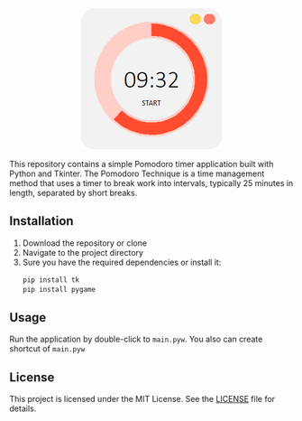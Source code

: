 <div align="center">
  <a href="#"><img src="/preview.gif?raw=true"/></a>
</div>

This repository contains a simple Pomodoro timer application built with Python and Tkinter. The Pomodoro Technique is a time management method that uses a timer to break work into intervals, typically 25 minutes in length, separated by short breaks.

## Installation

1. Download the repository or clone
2. Navigate to the project directory
3. Sure you have the required dependencies or install it:
    ```bash
    pip install tk
    pip install pygame
    ```

## Usage

Run the application by double-click to ```main.pyw```. You also can create shortcut of ```main.pyw```

## License

This project is licensed under the MIT License. See the [LICENSE](LICENSE) file for details.
